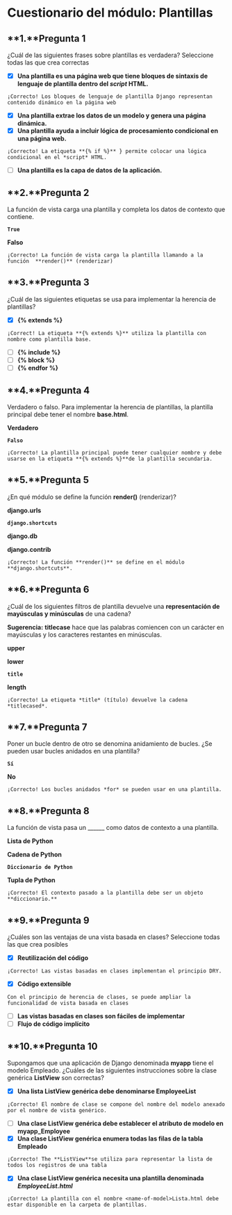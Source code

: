# Cuestionario del módulo: Plantillas

## **1.**Pregunta 1

¿Cuál de las siguientes frases sobre plantillas es verdadera? Seleccione todas las que crea correctas

- [x]  **Una plantilla es una página web que tiene bloques de sintaxis de lenguaje de plantilla dentro del *script* HTML.**

```markup
¡Correcto! Los bloques de lenguaje de plantilla Django representan contenido dinámico en la página web
```

- [x]  **Una plantilla extrae los datos de un modelo y genera una página dinámica.**
- [x]  **Una plantilla ayuda a incluir lógica de procesamiento condicional en una página web.**

```markup
¡Correcto! La etiqueta **{% if %}** } permite colocar una lógica condicional en el *script* HTML.
```

- [ ]  **Una plantilla es la capa de datos de la aplicación.**

## **2.**Pregunta 2

La función de vista carga una plantilla y completa los datos de contexto que contiene.

**`True`**

**Falso**

```markup
¡Correcto! La función de vista carga la plantilla llamando a la función  **render()** (renderizar)
```

## **3.**Pregunta 3

¿Cuál de las siguientes etiquetas se usa para implementar la herencia de plantillas?

- [x]  **{% extends %}**

```markup
¡Correct! La etiqueta **{% extends %}** utiliza la plantilla con nombre como plantilla base.
```

- [ ]  **{% include %}**
- [ ]  **{% block %}**
- [ ]  **{% endfor %}**

## **4.**Pregunta 4

Verdadero o falso. Para implementar la herencia de plantillas, la plantilla principal debe tener el nombre  **base.html**.

**Verdadero**

**`Falso`**

```markup
¡Correcto! La plantilla principal puede tener cualquier nombre y debe usarse en la etiqueta **{% extends %}**de la plantilla secundaria.
```

## **5.**Pregunta 5

¿En qué módulo se define la función **render()** (renderizar)?

**django.urls**

**`django.shortcuts`**

**django.db**

**django.contrib**

```markup
¡Correcto! La función **render()** se define en el módulo **django.shortcuts**.
```

## **6.**Pregunta 6

¿Cuál de los siguientes filtros de plantilla devuelve una **representación de mayúsculas y minúsculas** de una cadena?

**Sugerencia:** **titlecase** hace que las palabras comiencen con un carácter en mayúsculas y los caracteres restantes en minúsculas.

**upper**

**lower**

**`title`**

**length**

```markup
¡Correcto! La etiqueta *title* (título) devuelve la cadena *titlecased*.
```

## **7.**Pregunta 7

Poner un bucle dentro de otro se denomina anidamiento de bucles. ¿Se pueden usar bucles anidados en una plantilla?

**`Sí`**

**No**

```markup
¡Correcto! Los bucles anidados *for* se pueden usar en una plantilla.
```

## **8.**Pregunta 8

La función de vista pasa un ______ como datos de contexto a una plantilla.

**Lista de Python**

**Cadena de Python**

**`Diccionario de Python`**

**Tupla de Python**

```markup
¡Correcto! El contexto pasado a la plantilla debe ser un objeto **diccionario.**
```

## **9.**Pregunta 9

¿Cuáles son las ventajas de una vista basada en clases? Seleccione todas las que crea posibles

- [x]  **Reutilización del código**

```markup
¡Correcto! Las vistas basadas en clases implementan el principio DRY.
```

- [x]  **Código extensible**

```markup
Con el principio de herencia de clases, se puede ampliar la funcionalidad de vista basada en clases
```

- [ ]  **Las vistas basadas en clases son fáciles de implementar**
- [ ]  **Flujo de código implícito**

## **10.**Pregunta 10

Supongamos que una aplicación de Django denominada  **myapp** tiene el modelo Empleado. ¿Cuáles de las siguientes instrucciones sobre la clase genérica **ListView** son correctas?

- [x]  **Una lista ListView genérica debe denominarse EmployeeList**

```markup
¡Correcto! El nombre de clase se compone del nombre del modelo anexado por el nombre de vista genérico.
```

- [ ]  **Una clase ListView genérica debe establecer el atributo de modelo en myapp_Employee**
- [x]  **Una clase ListView genérica enumera todas las filas de la tabla Empleado**

```markup
¡Correcto! The **ListView**se utiliza para representar la lista de todos los registros de una tabla
```

- [x]  **Una clase ListView genérica necesita una plantilla denominada *EmployeeList.html***

```markup
¡Correcto! La plantilla con el nombre <name-of-model>Lista.html debe estar disponible en la carpeta de plantillas.
```